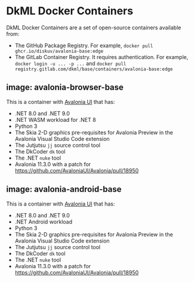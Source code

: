 # DkML Docker Containers

DkML Docker Containers are a set of open-source containers available from:

- The GitHub Package Registry. For example, `docker pull ghcr.io/diskuv/avalonia-base:edge`
- The GitLab Container Registry. It requires authentication. For example, `docker login -u ... -p ...` and `docker pull registry.gitlab.com/dkml/base/containers/avalonia-base:edge`

## image: avalonia-browser-base

This is a container with [Avalonia UI](https://avaloniaui.net/) that has:

- .NET 8.0 and .NET 9.0
- .NET WASM workload for .NET 8
- Python 3
- The Skia 2-D graphics pre-requisites for Avalonia Preview in the Avalonia Visual Studio Code extension
- The Jutjutsu `jj` source control tool
- The DkCoder `dk` tool
- The .NET `nuke` tool
- Avalonia 11.3.0 with a patch for <https://github.com/AvaloniaUI/Avalonia/pull/18950>

## image: avalonia-android-base

This is a container with [Avalonia UI](https://avaloniaui.net/) that has:

- .NET 8.0 and .NET 9.0
- .NET Android workload
- Python 3
- The Skia 2-D graphics pre-requisites for Avalonia Preview in the Avalonia Visual Studio Code extension
- The Jutjutsu `jj` source control tool
- The DkCoder `dk` tool
- The .NET `nuke` tool
- Avalonia 11.3.0 with a patch for <https://github.com/AvaloniaUI/Avalonia/pull/18950>
